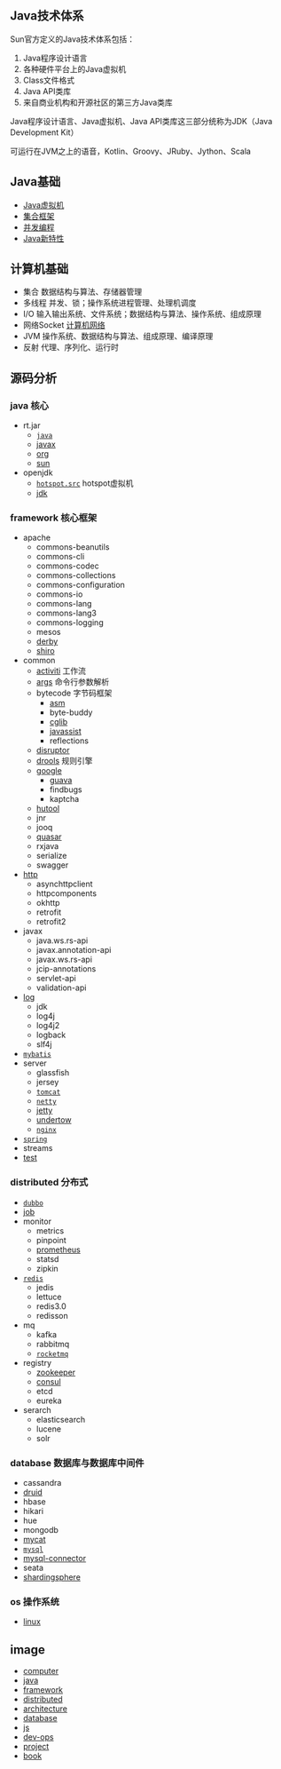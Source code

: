 ## Java技术体系
Sun官方定义的Java技术体系包括：
1. Java程序设计语言
2. 各种硬件平台上的Java虚拟机
3. Class文件格式
4. Java API类库
5. 来自商业机构和开源社区的第三方Java类库

Java程序设计语言、Java虚拟机、Java API类库这三部分统称为JDK（Java Development Kit）

可运行在JVM之上的语音，Kotlin、Groovy、JRuby、Jython、Scala

## Java基础
* [Java虚拟机](/docs/10-java/02-jvm.md)
* [集合框架](/docs/10-java/10-collection.md)
* [并发编程](/docs/10-java/50-concurrent.md)
* [Java新特性](/docs/10-java/blog/90-jdk-evolution.md)

## 计算机基础
* 集合 数据结构与算法、存储器管理
* 多线程 并发、锁；操作系统进程管理、处理机调度
* I/O 输入输出系统、文件系统；数据结构与算法、操作系统、组成原理
* 网络Socket [计算机网络](/docs/00-base/40-net.md)
* JVM 操作系统、数据结构与算法、组成原理、编译原理
* 反射 代理、序列化、运行时

## 源码分析

### java 核心
* rt.jar
  * [`java`](/docs/10-java/src/rt.jar.src/java/README.md)
  * [javax](/10-java/src/rt.jar.src/javax/README.md)
  * [org](/10-java/src/rt.jar.src/org/README.md)
  * [sun](/10-java/src/rt.jar.src/sun/README.md)
* openjdk
  * [`hotspot.src`](/10-java/src/openjdk/hotspot.src/README.md) hotspot虚拟机
  * [jdk](/10-java/src/openjdk/jdk/README.md)

### framework 核心框架
* apache
  * commons-beanutils
  * commons-cli
  * commons-codec
  * commons-collections
  * commons-configuration
  * commons-io
  * commons-lang
  * commons-lang3
  * commons-logging
  * mesos
  * [derby](/docs/20-framework/src/apache/derby/README.md)
  * [shiro](/docs/20-framework/src/apache/shiro/README.md)
* common
  * [activiti](/docs/20-framework/src/common/activiti/README.md) 工作流
  * [args](/docs/20-framework/src/common/args/README.md) 命令行参数解析
  * bytecode 字节码框架
    * [asm](/docs/20-framework/src/common/bytecode/asm/README.md)
    * byte-buddy
    * [cglib](/docs/20-framework/src/common/bytecode/cglib/README.md)
    * [javassist](/docs/20-framework/src/common/bytecode/javassist/README.md)
    * reflections
  * [disruptor](/docs/20-framework/src/common/disruptor/README.md)
  * [drools](/docs/20-framework/src/common/drools/README.md)  规则引擎
  * [google](/docs/20-framework/src/common/google/README.md)
    * [guava](/docs/20-framework/src/common/guava/README.md)
    * findbugs
    * kaptcha
  * [hutool](/docs/20-framework/src/common/hutool/README.md)
  * jnr
  * jooq
  * [quasar](/docs/20-framework/src/common/quasar/README.md)
  * rxjava
  * serialize
  * swagger
* [http](/docs/20-framework/src/http/README.md)
  * asynchttpclient
  * httpcomponents
  * okhttp
  * retrofit
  * retrofit2
* javax
  * java.ws.rs-api
  * javax.annotation-api
  * javax.ws.rs-api
  * jcip-annotations
  * servlet-api
  * validation-api
* [log](/docs/20-framework/src/log/README.md)
  * jdk
  * log4j
  * log4j2
  * logback
  * slf4j
* [`mybatis`](/docs/20-framework/src/mybatis/README.md)
* server
  * glassfish
  * jersey
  * [`tomcat`](/docs/20-framework/src/server/tomcat/README.md)
  * [`netty`](/docs/20-framework/src/server/netty/README.md)
  * [jetty](/docs/20-framework/src/server/jetty/README.md)
  * [undertow](/docs/20-framework/src/server/undertow/README.md)
  * [`nginx`](/docs/20-framework/src/server/nginx/README.md)
* [`spring`](/docs/20-framework/src/spring/README.md)
* streams
* [test](/docs/20-framework/src/test/README.md)
  
### distributed 分布式
* [`dubbo`](/docs/30-distributed/src/dubbo/README.md)
* [job](/docs/30-distributed/src/job/README.md)
* monitor
  * metrics
  * pinpoint
  * [prometheus](/docs/30-distributed/src/monitor/prometheus/README.md)
  * statsd
  * zipkin
* [`redis`](/docs/30-distributed/src/redis/README.md)
  * jedis
  * lettuce
  * redis3.0
  * redisson
* mq
  * kafka
  * rabbitmq
  * [`rocketmq`](/docs/30-distributed/src/rocketmq/README.md)
* registry
  * [zookeeper](/docs/30-distributed/src/registry/zookeeper/README.md)
  * [consul](/docs/30-distributed/src/registry/consul/README.md)
  * etcd
  * eureka
* serarch
  * elasticsearch
  * lucene
  * solr

### database 数据库与数据库中间件
* cassandra
* [druid](/docs/50-database/src/druid/README.md)
* hbase
* hikari
* hue
* mongodb
* [mycat](/docs/50-database/src/mycat/README.md)
* [`mysql`](/docs/50-database/src/mysql/README.md)
* [mysql-connector](/docs/50-database/src/mysql-connector/README.md)
* seata
* [shardingsphere](/docs/50-database/src/sharding/org.apache.shardingsphere/README.md)

### os 操作系统
- [linux](/docs/00-base/src/linux/README.md)
 
## image
* [computer](/docs/00-base/99-image.md)  
* [java](/docs/10-java/99-image.md)  
* [framework](/docs/20-framework/99-image.md)
* [distributed](/docs/30-distributed/99-image.md)
* [architecture](/docs/40-architecture/99-image.md)
* [database](/docs/50-database/99-image.md)
* [js](/docs/60-js/99-image.md)
* [dev-ops](/docs/70-dev-ops/99-image.md)
* [project](/docs/80-project/99-image.md)
* [book](/docs/99-book/99-image.md)